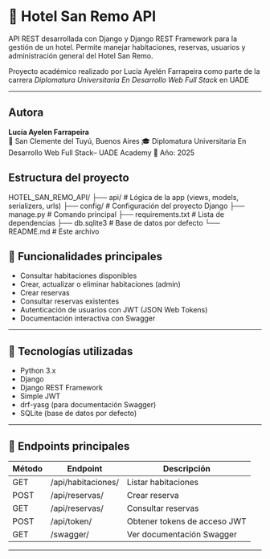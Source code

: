 # 🏨 Hotel San Remo API

API REST desarrollada con Django y Django REST Framework para la gestión de un hotel. Permite manejar habitaciones, reservas, usuarios y administración general del Hotel San Remo.

Proyecto académico realizado por Lucía Ayelén Farrapeira como parte de la carrera *Diplomatura Universitaria En Desarrollo Web Full Stack* en UADE

---
## Autora
**Lucía Ayelen Farrapeira**  
📍 San Clemente del Tuyú, Buenos Aires
🎓 Diplomatura Universitaria En Desarrollo Web Full Stack– UADE Academy
📅 Año: 2025



## Estructura del proyecto

HOTEL_SAN_REMO_API/
├── api/                # Lógica de la app (views, models, serializers, urls)
├── config/             # Configuración del proyecto Django
├── manage.py           # Comando principal
├── requirements.txt    # Lista de dependencias
├── db.sqlite3          # Base de datos por defecto
└── README.md           # Este archivo

## 🚀 Funcionalidades principales

- Consultar habitaciones disponibles
- Crear, actualizar o eliminar habitaciones (admin)
- Crear reservas
- Consultar reservas existentes
- Autenticación de usuarios con JWT (JSON Web Tokens)
- Documentación interactiva con Swagger

---

## 🧱 Tecnologías utilizadas

- Python 3.x
- Django
- Django REST Framework
- Simple JWT
- drf-yasg (para documentación Swagger)
- SQLite (base de datos por defecto)

---

## 📡 Endpoints principales

| Método | Endpoint            | Descripción                         |
|--------|---------------------|-------------------------------------|
| GET    | /api/habitaciones/  | Listar habitaciones                 |
| POST   | /api/reservas/      | Crear reserva                       |
| GET    | /api/reservas/      | Consultar reservas                  |
| POST   | /api/token/         | Obtener tokens de acceso JWT        |
| GET    | /swagger/           | Ver documentación Swagger           |

---